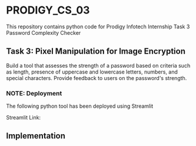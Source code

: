 # PRODIGY_CS_03
This repository contains python code for Prodigy Infotech Internship Task 3 Password Complexity Checker

## Task 3: Pixel Manipulation for Image Encryption
Build a tool that assesses the strength of a password based on criteria such as length, presence of uppercase and lowercase letters, numbers, and special characters. Provide feedback to users on the password's strength.

### NOTE: Deployment
The following python tool has been deployed using Streamlit

Streamlit Link: 

## Implementation
